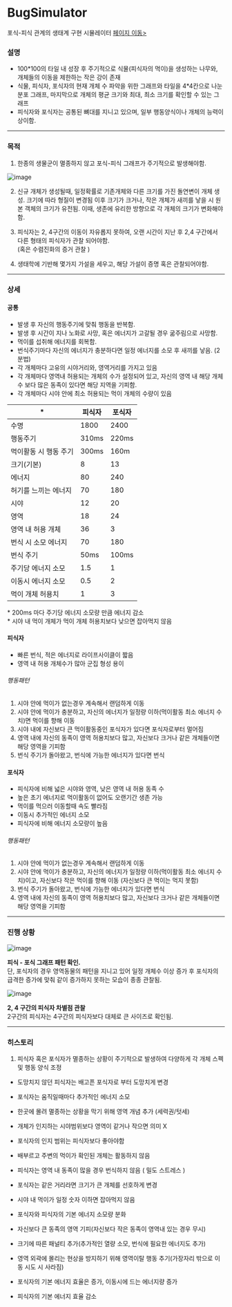 # BugSimulator
포식-피식 관계의 생태계 구현 시뮬레이터
[페이지 이동>](https://mooky1007.github.io/bugSimulator/)

### 설명
- 100*100의 타일 내 성장 후 주기적으로 식물(피식자의 먹이)을 생성하는 나무와, 개체들의 이동을 제한하는 작은 강이 존재
- 식물, 피식자, 포식자의 현재 개체 수 파악을 위한 그래프와 타일을 4*4칸으로 나눈 분포 그래프, 마지막으로 개체의 평균 크기와 최대, 최소 크기를 확인할 수 있는 그래프
- 피식자와 포식자는 공통된 뼈대를 지니고 있으며, 일부 행동양식이나 개체의 능력이 상이함.

- - -

### 목적
1. 한종의 생물군이 멸종하지 않고 포식-피식 그래프가 주기적으로 발생해야함.

![image](https://github.com/mooky1007/bugSimulator/assets/49158801/8538f3d4-9d47-4348-84bb-73d0062d777f)

2. 신규 개체가 생성될때, 일정확률로 기존개체와 다른 크기를 가진 돌연변이 개체 생성. 크기에 따라 형질이 변경됨 이후 크기가 크거나, 작은 개체가 새끼를 낳을 시 원본 객체의 크기가 유전됨. 이때, 생존에 유리한 방향으로 각 개체의 크기가 변화해야함.

3. 피식자는 2, 4구간의 이동이 자유롭지 못하여, 오랜 시간이 지난 후 2,4 구간에서 다른 형태의 피식자가 관찰 되어야함.  
(혹은 수렴진화의 증거 관찰 )

4. 생태학에 기반해 몇가지 가설을 세우고, 해당 가설이 증명 혹은 관찰되어야함.

- - -

### 상세

#### 공통
- 발생 후 자신의 행동주기에 맞춰 행동을 반복함.
- 발생 후 시간이 지나 노화로 사망, 혹은 에너지가 고갈될 경우 굶주림으로 사망함.
- 먹이를 섭취해 에너지를 회복함.
- 번식주기마다 자신의 에너지가 충분하다면 일정 에너지를 소모 후 새끼를 낳음. (2분법)
- 각 개체마다 고유의 시야거리와, 영역거리를 가지고 있음
- 각 개체마다 영역내 허용되는 개체의 수가 설정되어 있고, 자신의 영역 내 해당 개체수 보다 많은 동족이 있다면 해당 지역을 기피함.
- 각 개체마다 시야 안에 최소 허용되는 먹이 개체의 수량이 있음

| * | 피식자 | 포식자 |
|-----|---|---|
| 수명 | 1800 | 2400 |
| 행동주기 | 310ms | 220ms |
| 먹이활동 시 행동 주기 | 300ms | 160m |
| 크기(기본) | 8 | 13 | 
| 에너지 | 80 | 240 |
| 허기를 느끼는 에너지 | 70 | 180 |
| 시야 | 12 | 20 |
| 영역 | 18 | 24 |
| 영역 내 허용 개체 | 36 | 3 |
| 번식 시 소모 에너지 | 70 | 180 |
| 번식 주기 | 50ms | 100ms |
| 주기당 에너지 소모 | 1.5 | 1 |
| 이동시 에너지 소모 | 0.5 | 2 |
| 먹이 개체 허용치 | 1 | 3 |

\* 200ms 마다 주기당 에너지 소모량 만큼 에너지 감소  
\* 시야 내 먹이 개체가 먹이 개체 허용치보다 낮으면 잡아먹지 않음

#### 피식자
- 빠른 번식, 적은 에너지로 라이프사이클이 짧음
- 영역 내 허용 개체수가 많아 군집 형성 용이

###### 행동패턴
1. 시야 안에 먹이가 없는경우 계속해서 랜덤하게 이동
2. 시야 안에 먹이가 충분하고, 자신의 에너지가 일정량 이하(먹이활동 최소 에너지 수치)면 먹이를 향해 이동
3. 시야 내에 자신보다 큰 먹이활동중인 포식자가 있다면 포식자로부터 멀어짐
4. 영역 내에 자신의 동족이 영역 허용치보다 많고, 자신보다 크거나 같은 개체들이면 해당 영역을 기피함
5. 번식 주기가 돌아왔고, 번식에 가능한 에너지가 있다면 번식

#### 포식자
- 피식자에 비해 넓은 시야와 영역, 낮은 영역 내 허용 동족 수
- 높은 초기 에너지로 먹이활동이 없어도 오랜기간 생존 가능
- 먹이를 먹으러 이동할때 속도 빨라짐
- 이동시 추가적인 에너지 소모
- 피식자에 비해 에너지 소모량이 높음

###### 행동패턴
1. 시야 안에 먹이가 없는경우 계속해서 랜덤하게 이동
2. 시야 안에 먹이가 충분하고, 자신의 에너지가 일정량 이하(먹이활동 최소 에너지 수치)이고, 자신보다 작은 먹이를 향해 이동 (자신보다 큰 먹이는 먹지 못함)
4. 번식 주기가 돌아왔고, 번식에 가능한 에너지가 있다면 번식
5. 영역 내에 자신의 동족이 영역 허용치보다 많고, 자신보다 크거나 같은 개체들이면 해당 영역을 기피함

- - -

### 진행 상황

![image](https://github.com/mooky1007/bugSimulator/assets/49158801/746a48b4-832b-42f4-b1f7-8901832ba068)

**피식 - 포식 그래프 패턴 확인.**  
단, 포식자의 경우 영역동물의 패턴을 지니고 있어 일정 개체수 이상 증가 후 포식자의 급격한 증가에 맞춰 같이 증가하지 못하는 모습이 종종 관찰됨.

![image](https://github.com/mooky1007/bugSimulator/assets/49158801/05ee14f9-02e6-4fa1-8bc5-67bfc78ce9ec)

**2, 4 구간의 피식자 차별점 관찰**  
2구간의 피식자는 4구간의 피식자보다 대체로 큰 사이즈로 확인됨.  

- - -

### 히스토리

1. 피식자 혹은 포식자가 멸종하는 상황이 주기적으로 발생하여 다양하게 각 개체 스펙 및 행동 양식 조정
  - 도망치지 않던 피식자는 배고픈 포식자로 부터 도망치게 변경
  - 포식자는 움직일때마다 추가적인 에너지 소모
  - 한곳에 몰려 멸종하는 상황을 막기 위해 영역 개념 추가 (세력권/텃세)
  - 개체가 인지하는 시야범위보다 영역이 같거나 작으면 의미 X
  - 포식자의 인지 범위는 피식자보다 좋아야함
  - 배부르고 주변의 먹이가 확인된 개체는 활동하지 않음
  - 피식자는 영역 내 동족이 많을 경우 번식하지 않음 ( 밀도 스트레스 )
  - 포식자는 같은 거리라면 크기가 큰 개체를 선호하게 변경
  - 시야 내 먹이가 일정 숫자 이하면 잡아먹지 않음
  - 포식자와 피식자의 기본 에너지 소모량 분화

  - 자신보다 큰 동족의 영역 기피(자신보다 작은 동족이 영역내 있는 경우 무시)
  - 크기에 따른 패널티 추가(추가적인 열량 소모, 번식에 필요한 에너지도 추가)
  - 영역 외곽에 몰리는 현상을 방지하기 위해 영역이탈 행동 추기(가장자리 밖으로 이동 시도 시 사라짐)
  - 포식자의 기본 에너지 효율은 증가, 이동시에 드는 에너지량 증가
  - 피식자의 기본 에너지 효율 감소

